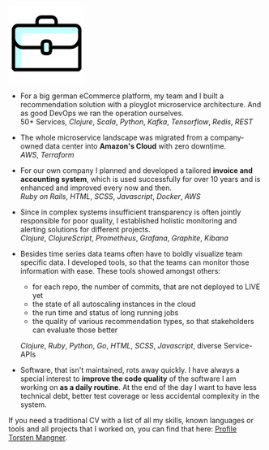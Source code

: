 <img class="head" src="/assets/work.png">

* For a big german eCommerce platform, my team and I built a recommendation
  solution with a ployglot microservice architecture. And as good DevOps
  we ran the operation ourselves.  
  50+ Services, _Clojure_, _Scala_, _Python_, _Kafka_, _Tensorflow_, _Redis_, _REST_
  
* The whole microservice landscape was migrated from a company-owned
  data center into **Amazon's Cloud** with zero downtime.  
  _AWS_, _Terraform_
  
* For our own company I planned and developed a tailored **invoice and 
  accounting system**, which is used successfully for over 10 years and is
  enhanced and improved every now and then.    
  _Ruby on Rails_, _HTML_, _SCSS_, _Javascript_, _Docker_, _AWS_
  
* Since in complex systems insufficient transparency is often jointly responsible
  for poor quality, I established holistic monitoring and alerting solutions
  for different projects.  
  _Clojure_, _ClojureScript_, _Prometheus_, _Grafana_, _Graphite_, _Kibana_
  
* Besides time series data teams often have to boldly visualize team specific data.
  I developed tools, so that the teams can monitor those information with ease.
  These tools showed amongst others:
  
  - for each repo, the number of commits, that are not deployed to LIVE yet
  - the state of all autoscaling instances in the cloud
  - the run time and status of long running jobs
  - the quality of various recommendation types, so that stakeholders can evaluate those better 
  
  _Clojure_, _Ruby_, _Python_, _Go_, _HTML_, _SCSS_, _Javascript_, diverse Service-APIs

* Software, that isn't maintained, rots away quickly. I have always a special interest
  to **improve the code quality** of the software I am working on **as a daily routine**.
  At the end of the day I want to have less technical debt, better test coverage or less
  accidental complexity in the system.
  
If you need a traditional CV with a list of all my skills, known languages or tools 
and all projects that I worked on, you can find that here: 
[Profile Torsten Mangner](/assets/profil_torsten_mangner.pdf).
